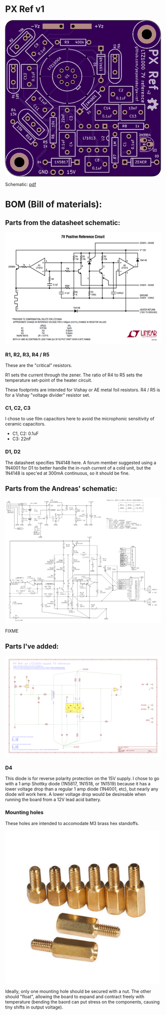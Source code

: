 # PX Ref v1

![](top.png)

Schematic: [pdf](basic-ltz1000.pdf)

# BOM (Bill of materials):

## Parts from the datasheet schematic:

![](../../../media/ltz1000-7v-schematic.png)

### R1, R2, R3, R4 / R5

These are the "critical" resistors.

R1 sets the current through the zener.
The ratio of R4 to R5 sets the temperature set-point of the heater circuit.

These footprints are intended for Vishay or AE metal foil resistors.  R4 / R5 is for a Vishay "voltage divider" resistor set.

### C1, C2, C3

I chose to use film capacitors here to avoid the microphonic sensitivity of ceramic capacitors.

- C1, C2: 0.1uF
- C3: 22nF 

### D1, D2

The datasheet specifies 1N4148 here.  A forum member suggested using a 1N4001 for D1 to better handle the in-rush current of a cold unit, but the 1N4148 is spec'ed at 300mA continuous, so it should be fine.

## Parts from the Andreas' schematic:

![](../../../media/LTZ1KA_1b.PNG)

FIXME

## Parts I've added:

![](basic-ltz1000.png)

### D4

This diode is for reverse polarity protection on the 15V supply.
I chose to go with a 1 amp Shottky diode (1N5817, 1N1518, or 1N1519)
because it has a lower voltage drop than a regular 1 amp diode (1N4001, etc),
but nearly any diode will work here.
A lower voltage drop would be desireable when running the board from a 12V lead acid battery.

### Mounting holes

These holes are intended to accomodate M3 brass hex standoffs.

![](../../../media/standoff.jpg)

Ideally, only one mounting hole should be secured with a nut.
The other should "float", allowing the board to expand and contract freely with temperature
(bending the baord can put stress on the components, causing tiny shifts in output voltage).
